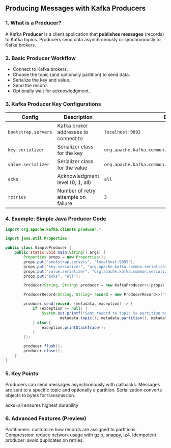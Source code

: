 ## Producing Messages with Kafka Producers

### 1. What is a Producer?
A Kafka **Producer** is a client application that **publishes messages** (records) to Kafka topics. Producers send data asynchronously or synchronously to Kafka brokers.


### 2. Basic Producer Workflow
- Connect to Kafka brokers.
- Choose the topic (and optionally partition) to send data.
- Serialize the key and value.
- Send the record.
- Optionally wait for acknowledgment.


### 3. Kafka Producer Key Configurations
| Config           | Description                                      | Example        |
|------------------|------------------------------------------------|----------------|
| `bootstrap.servers` | Kafka broker addresses to connect to           | `localhost:9092` |
| `key.serializer`    | Serializer class for the key                     | `org.apache.kafka.common.serialization.StringSerializer` |
| `value.serializer`  | Serializer class for the value                   | `org.apache.kafka.common.serialization.StringSerializer` |
| `acks`             | Acknowledgment level (0, 1, all)                 | `all`          |
| `retries`          | Number of retry attempts on failure              | `3`            |



### 4. Example: Simple Java Producer Code
```java
import org.apache.kafka.clients.producer.*;

import java.util.Properties;

public class SimpleProducer {
    public static void main(String[] args) {
        Properties props = new Properties();
        props.put("bootstrap.servers", "localhost:9092");
        props.put("key.serializer", "org.apache.kafka.common.serialization.StringSerializer");
        props.put("value.serializer", "org.apache.kafka.common.serialization.StringSerializer");
        props.put("acks", "all");

        Producer<String, String> producer = new KafkaProducer<>(props);

        ProducerRecord<String, String> record = new ProducerRecord<>("my-topic", "key1", "Hello Kafka");

        producer.send(record, (metadata, exception) -> {
            if (exception == null) {
                System.out.printf("Sent record to topic %s partition %d offset %d%n",
                        metadata.topic(), metadata.partition(), metadata.offset());
            } else {
                exception.printStackTrace();
            }
        });

        producer.flush();
        producer.close();
    }
}

```

### 5. Key Points
Producers can send messages asynchronously with callbacks.
Messages are sent to a specific topic and optionally a partition.
Serialization converts objects to bytes for transmission.

acks=all ensures highest durability

### 6. Advanced Features (Preview)
Partitioners: customize how records are assigned to partitions.
Compression: reduce network usage with gzip, snappy, lz4.
Idempotent producer: avoid duplicates on retries.

